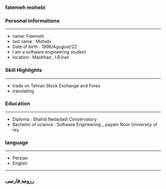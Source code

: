 
### fatemeh mohebi


### Personal informations

---
+ name: Fatemeh
+ last name : Mohebi
+ Date of birth : 1996/Agugust/22
+ I am a software engineering student
+ location : Mashhad , I.R.Iran


### Skill Highlights

---
+ trade on Tehran Stock Exchange and Forex
+ translating


### Education

---
+ Diploma : Shahid Nedadadi Conservatory
+ Bachelor of science : Software Engineering
_ payam Noor University of rey 

### language

---
+ Persian
+ English

--- 
### [رزومه فارسی](resume-fa.md)

